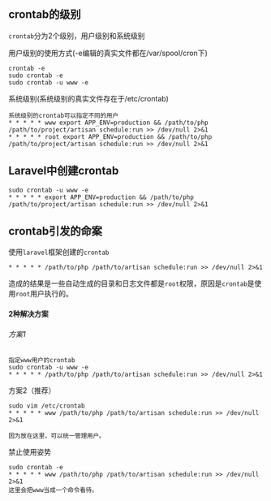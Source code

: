 ## crontab的级别

`crontab`分为2个级别，用户级别和系统级别

用户级别的使用方式(-e编辑的真实文件都在/var/spool/cron下)

```
crontab -e
sudo crontab -e
sudo crontab -u www -e
```

系统级别(系统级别的真实文件存在于/etc/crontab)

```
系统级别的crontab可以指定不同的用户
* * * * * www export APP_ENV=production && /path/to/php /path/to/project/artisan schedule:run >> /dev/null 2>&1
* * * * * root export APP_ENV=production && /path/to/php /path/to/project/artisan schedule:run >> /dev/null 2>&1
```



## Laravel中创建crontab

```
sudo crontab -u www -e
* * * * * export APP_ENV=production && /path/to/php /path/to/project/artisan schedule:run >> /dev/null 2>&1
```



## crontab引发的命案

使用`laravel`框架创建的`crontab`

```
* * * * * /path/to/php /path/to/artisan schedule:run >> /dev/null 2>&1
```

造成的结果是一些自动生成的目录和日志文件都是`root`权限，原因是`crontab`是使用`root`用户执行的。

#### 2种解决方案

###### 方案1 

```
指定www用户的crontab
sudo crontab -u www -e
* * * * * /path/to/php /path/to/artisan schedule:run >> /dev/null 2>&1
```

方案2（推荐）

```
sudo vim /etc/crontab
* * * * * www /path/to/php /path/to/artisan schedule:run >> /dev/null 2>&1

因为放在这里，可以统一管理用户。
```

禁止使用姿势

```
sudo crontab -e
* * * * * www /path/to/php /path/to/artisan schedule:run >> /dev/null 2>&1
这里会把www当成一个命令看待。
```

